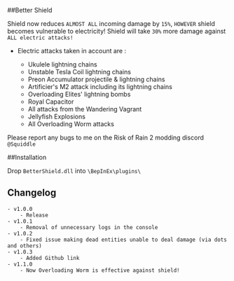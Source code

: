 ##Better Shield

Shield now reduces `ALMOST ALL` incoming damage by `15%`, `HOWEVER` shield becomes vulnerable to electricity! Shield will take `30%` more damage against `ALL electric attacks!`
- Electric attacks taken in account are :

	- Ukulele lightning chains
	- Unstable Tesla Coil lightning chains
	- Preon Accumulator projectile & lightning chains
	- Artificier's M2 attack including its lightning chains
	- Overloading Elites' lightning bombs
	- Royal Capacitor
	- All attacks from the Wandering Vagrant
	- Jellyfish Explosions
	- All Overloading Worm attacks

Please report any bugs to me on the Risk of Rain 2 modding discord `@Squiddle`
	
##Installation

Drop `BetterShield.dll` into `\BepInEx\plugins\`	

## Changelog
	- v1.0.0
		- Release
	- v1.0.1
		- Removal of unnecessary logs in the console
	- v1.0.2
		- Fixed issue making dead entities unable to deal damage (via dots and others)
	- v1.0.3
		- Added Github link
	- v1.1.0
		- Now Overloading Worm is effective against shield!